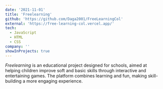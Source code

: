 ```yaml
---
date: '2021-11-01'
title: 'Freelearning'
github: 'https://github.com/Daga2001/FreeLearningCol'
external: 'https://free-learning-col.vercel.app/'
tech:
  - JavaScript
  - HTML
  - CSS
company: ''
showInProjects: true
---
```


_Freelearning_ is an educational project designed for schools, aimed at helping children improve soft and basic skills through interactive and entertaining games. The platform combines learning and fun, making skill-building a more engaging experience.

